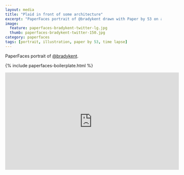 ```yaml
---
layout: media
title: "Plaid in front of some architecture"
excerpt: "PaperFaces portrait of @bradykent drawn with Paper by 53 on an iPad."
image: 
  feature: paperfaces-bradykent-twitter-lg.jpg
  thumb: paperfaces-bradykent-twitter-150.jpg
category: paperfaces
tags: [portrait, illustration, paper by 53, time lapse]
---
```


PaperFaces portrait of [@bradykent](http://twitter.com/bradykent).

{% include paperfaces-boilerplate.html %}

<iframe width="560" height="315" src="http://www.youtube.com/embed/M5Ya9B-a0Mk" frameborder="0"> </iframe>
